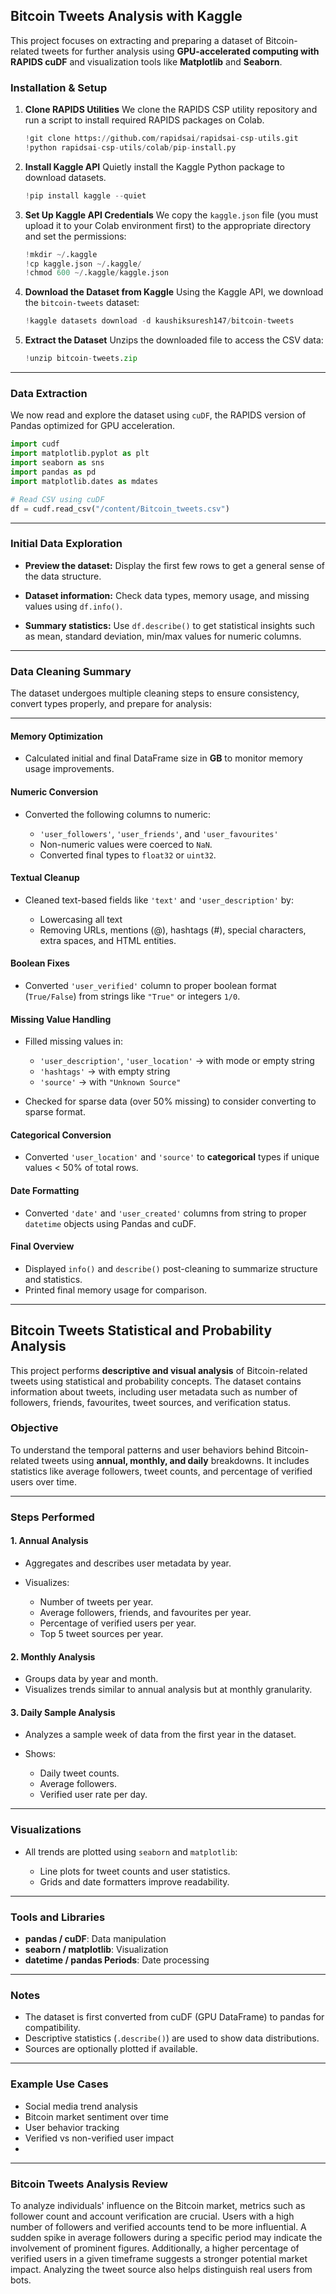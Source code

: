## Bitcoin Tweets Analysis with Kaggle

This project focuses on extracting and preparing a dataset of Bitcoin-related tweets for further analysis using **GPU-accelerated computing with RAPIDS cuDF** and visualization tools like **Matplotlib** and **Seaborn**.

### Installation & Setup

1. **Clone RAPIDS Utilities**
   We clone the RAPIDS CSP utility repository and run a script to install required RAPIDS packages on Colab.

   ```python
   !git clone https://github.com/rapidsai/rapidsai-csp-utils.git
   !python rapidsai-csp-utils/colab/pip-install.py
   ```

2. **Install Kaggle API**
   Quietly install the Kaggle Python package to download datasets.

   ```python
   !pip install kaggle --quiet
   ```

3. **Set Up Kaggle API Credentials**
   We copy the `kaggle.json` file (you must upload it to your Colab environment first) to the appropriate directory and set the permissions:

   ```python
   !mkdir ~/.kaggle
   !cp kaggle.json ~/.kaggle/
   !chmod 600 ~/.kaggle/kaggle.json
   ```

4. **Download the Dataset from Kaggle**
   Using the Kaggle API, we download the `bitcoin-tweets` dataset:

   ```python
   !kaggle datasets download -d kaushiksuresh147/bitcoin-tweets
   ```

5. **Extract the Dataset**
   Unzips the downloaded file to access the CSV data:

   ```python
   !unzip bitcoin-tweets.zip
   ```

---

###  Data Extraction

We now read and explore the dataset using `cuDF`, the RAPIDS version of Pandas optimized for GPU acceleration.

```python
import cudf
import matplotlib.pyplot as plt
import seaborn as sns
import pandas as pd
import matplotlib.dates as mdates

# Read CSV using cuDF
df = cudf.read_csv("/content/Bitcoin_tweets.csv")
```

---

###  Initial Data Exploration 

* **Preview the dataset:**
  Display the first few rows to get a general sense of the data structure.

* **Dataset information:**
  Check data types, memory usage, and missing values using `df.info()`.

* **Summary statistics:**
  Use `df.describe()` to get statistical insights such as mean, standard deviation, min/max values for numeric columns.


---

###  Data Cleaning Summary

The dataset undergoes multiple cleaning steps to ensure consistency, convert types properly, and prepare for analysis:

---

####  Memory Optimization

* Calculated initial and final DataFrame size in **GB** to monitor memory usage improvements.

####  Numeric Conversion

* Converted the following columns to numeric:

  * `'user_followers'`, `'user_friends'`, and `'user_favourites'`
  * Non-numeric values were coerced to `NaN`.
  * Converted final types to `float32` or `uint32`.

####  Textual Cleanup

* Cleaned text-based fields like `'text'` and `'user_description'` by:

  * Lowercasing all text
  * Removing URLs, mentions (@), hashtags (#), special characters, extra spaces, and HTML entities.

####  Boolean Fixes

* Converted `'user_verified'` column to proper boolean format (`True/False`) from strings like `"True"` or integers `1/0`.

####  Missing Value Handling

* Filled missing values in:

  * `'user_description'`, `'user_location'` → with mode or empty string
  * `'hashtags'` → with empty string
  * `'source'` → with `"Unknown Source"`
* Checked for sparse data (over 50% missing) to consider converting to sparse format.

####  Categorical Conversion

* Converted `'user_location'` and `'source'` to **categorical** types if unique values < 50% of total rows.

####  Date Formatting

* Converted `'date'` and `'user_created'` columns from string to proper `datetime` objects using Pandas and cuDF.

####  Final Overview

* Displayed `info()` and `describe()` post-cleaning to summarize structure and statistics.
* Printed final memory usage for comparison.

---

## Bitcoin Tweets Statistical and Probability Analysis

This project performs **descriptive and visual analysis** of Bitcoin-related tweets using statistical and probability concepts. The dataset contains information about tweets, including user metadata such as number of followers, friends, favourites, tweet sources, and verification status.

###  Objective

To understand the temporal patterns and user behaviors behind Bitcoin-related tweets using **annual, monthly, and daily** breakdowns. It includes statistics like average followers, tweet counts, and percentage of verified users over time.

---

###  Steps Performed

#### 1. **Annual Analysis**

* Aggregates and describes user metadata by year.
* Visualizes:

  * Number of tweets per year.
  * Average followers, friends, and favourites per year.
  * Percentage of verified users per year.
  * Top 5 tweet sources per year.

#### 2. **Monthly Analysis**

* Groups data by year and month.
* Visualizes trends similar to annual analysis but at monthly granularity.

#### 3. **Daily Sample Analysis**

* Analyzes a sample week of data from the first year in the dataset.
* Shows:

  * Daily tweet counts.
  * Average followers.
  * Verified user rate per day.

---

###  Visualizations

* All trends are plotted using `seaborn` and `matplotlib`:

  * Line plots for tweet counts and user statistics.
  * Grids and date formatters improve readability.

---

###  Tools and Libraries

* **pandas / cuDF**: Data manipulation
* **seaborn / matplotlib**: Visualization
* **datetime / pandas Periods**: Date processing

---

###  Notes

* The dataset is first converted from cuDF (GPU DataFrame) to pandas for compatibility.
* Descriptive statistics (`.describe()`) are used to show data distributions.
* Sources are optionally plotted if available.

---

###  Example Use Cases

* Social media trend analysis
* Bitcoin market sentiment over time
* User behavior tracking
* Verified vs non-verified user impact
* 

---

### Bitcoin Tweets Analysis Review
To analyze individuals' influence on the Bitcoin market, metrics such as follower count and account verification are crucial. Users with a high number of followers and verified accounts tend to be more influential. A sudden spike in average followers during a specific period may indicate the involvement of prominent figures. Additionally, a higher percentage of verified users in a given timeframe suggests a stronger potential market impact. Analyzing the tweet source also helps distinguish real users from bots.

